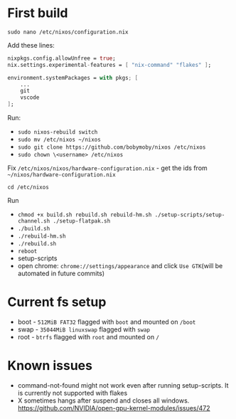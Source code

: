 # First build

`sudo nano /etc/nixos/configuration.nix`

Add these lines:

```nix
nixpkgs.config.allowUnfree = true;
nix.settings.experimental-features = [ "nix-command" "flakes" ];

environment.systemPackages = with pkgs; [
    ...
    git
    vscode
];
```

Run:

-   `sudo nixos-rebuild switch`
-   `sudo mv /etc/nixos ~/nixos`
-   `sudo git clone https://github.com/bobymoby/nixos /etc/nixos`
-   `sudo chown \<username> /etc/nixos`

Fix `/etc/nixos/nixos/hardware-configuration.nix` - get the ids from `~/nixos/hardware-configuration.nix`

`cd /etc/nixos`

Run

-   `chmod +x build.sh rebuild.sh rebuild-hm.sh ./setup-scripts/setup-channel.sh ./setup-flatpak.sh`
-   `./build.sh`
-   `./rebuild-hm.sh`
-   `./rebuild.sh`
-   `reboot`
-   setup-scripts
-   open chrome: `chrome://settings/appearance` and click `Use GTK`(will be automated in future commits)

# Current fs setup

-   boot - `512MiB FAT32` flagged with `boot` and mounted on `/boot`
-   swap - `35044MiB linuxswap` flagged with `swap`
-   root - `btrfs` flagged with `root` and mounted on `/`

# Known issues

-   command-not-found might not work even after running setup-scripts. It is currently not supported with flakes
-   X sometimes hangs after suspend and closes all windows. https://github.com/NVIDIA/open-gpu-kernel-modules/issues/472
